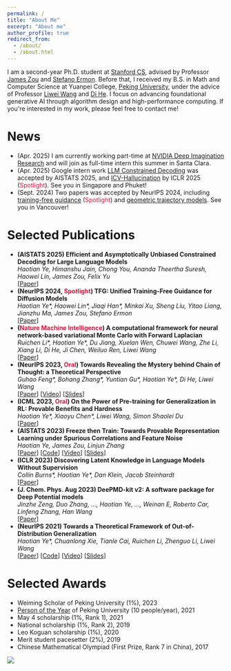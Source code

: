 ```yaml
---
permalink: /
title: "About Me"
excerpt: "About me"
author_profile: true
redirect_from: 
  - /about/
  - /about.html
---
```


I am a second-year Ph.D. student at [Stanford CS](https://www.cs.stanford.edu/), advised by Professor [James Zou](https://www.james-zou.com/) and [Stefano Ermon](https://cs.stanford.edu/~ermon/). Before that, I received my B.S. in Math and Computer Science at Yuanpei College, [Peking University](https://english.pku.edu.cn/), under the advice of Professor [Liwei Wang](http://www.liweiwang-pku.com/) and [Di He](https://dihe-pku.github.io/). 
I focus on advancing foundational generative AI through algorithm design and high-performance computing. If you're interested in my work, please feel free to contact me!

News
======
- (Apr. 2025) I am currently working part-time at [NVIDIA Deep Imagination Research](https://research.nvidia.com/labs/dir/) and will join as full-time intern this summer in Santa Clara.
- (Apr. 2025) Google intern work [LLM Constrained Decoding](https://arxiv.org/abs/2504.09135) was accepted by AISTATS 2025, and [ICV-Hallucination](https://arxiv.org/abs/2410.15778) by ICLR 2025 (<font color="#DC143C">Spotlight</font>). See you in Singapore and Phuket!
- (Sept. 2024) Two papers was accepted by NeurIPS 2024, including [training-free guidance](https://arxiv.org/abs/2409.15761) (<font color="#DC143C">Spotlight</font>) and [geometric trajectory models](https://arxiv.org/abs/2410.13027). See you in Vancouver!
<!-- - (May. 2024) Three papers got accepted by ICML 2024, inclduing [LLM selection](https://arxiv.org/abs/2402.02314), [in-context vectors](https://arxiv.org/abs/2311.06668), and [monitoring AI usage in peer reviews](https://arxiv.org/pdf/2403.07183). See you in Vienna! -->
<!-- - (Feb. 2024) Our [Forward Laplacian paper](https://www.nature.com/articles/s42256-024-00794-x) is accepted by Nature Machine Intelligence! We release [LapJAX](https://github.com/YWolfeee/lapjax), a JAX based package designed for accelerating general second order operators (e.g., Laplacian) computation. -->

Selected Publications
======
- **(AISTATS 2025) Efficient and Asymptotically Unbiased Constrained Decoding for Large Language Models**
  <br/>
  _Haotian Ye, Himanshu Jain, Chong You, Ananda Theertha Suresh, Haowei Lin, James Zou, Felix Yu_
  <br/>
  [[Paper](https://arxiv.org/abs/2504.09135)]
- **(NeurIPS 2024, <font color="#DC143C">Spotlight</font>) TFG: Unified Training-Free Guidance for Diffusion Models**
  <br/>
  _Haotian Ye\*, Haowei Lin\*, Jiaqi Han\*, Minkai Xu, Sheng Liu, Yitao Liang, Jianzhu Ma, James Zou, Stefano Ermon_
  <br/>
  [[Paper](https://arxiv.org/abs/2409.15761)]
- **(<font color="#DC143C">Nature Machine Intelligence</font>) A computational framework for neural network-based variational Monte Carlo with Forward Laplacian**
  <br/>
  _Ruichen Li\*, Haotian Ye\*, Du Jiang, Xuelan Wen, Chuwei Wang, Zhe Li, Xiang Li, Di He, Ji Chen, Weiluo Ren, Liwei Wang_
  <br/>
  [[Paper](https://www.nature.com/articles/s42256-024-00794-x)]
- **(NeurIPS 2023, <font color="#DC143C">Oral</font>) Towards Revealing the Mystery behind Chain of Thought: a Theoretical Perspective**
  <br/>
  _Guhao Feng\*, Bohang Zhang\*, Yuntian Gu\*, Haotian Ye\*, Di He, Liwei Wang_
  <br/>
  [[Paper](https://arxiv.org/abs/2305.15408)]
  [[Video](https://youtu.be/nOIRuVluCyE)]
  [[Slides](https://haotianye.com/files/NeurIPS23/Slides_NeurIPS23_CoT.pdf)]
- **(ICML 2023, <font color="#DC143C">Oral</font>) On the Power of Pre-training for Generalization in RL: Provable Benefits and Hardness**
  <br/>
  _Haotian Ye\*, Xiaoyu Chen\*, Liwei Wang, Simon Shaolei Du_
  <br/>
  [[Paper](https://arxiv.org/abs/2210.10464)]
- **(AISTATS 2023) Freeze then Train: Towards Provable Representation Learning under Spurious Correlations and Feature Noise**
  <br/>
  _Haotian Ye, James Zou, Linjun Zhang_
  <br/>
  [[Paper](https://arxiv.org/abs/2210.11075)]
  [[Code](https://github.com/YWolfeee/Freeze-Then-Train)]
  [[Video](https://www.youtube.com/watch?v=K9evpKADRpk)]
  [[Slides](https://haotianye.com/files/AISTATS23/slides_AISTATS23_FTT.pdf)]
- **(ICLR 2023) Discovering Latent Knowledge in Language Models Without Supervision**
  <br/>
  _Collin Burns\*, Haotian Ye\*, Dan Klein, Jacob Steinhardt_
  <br/>
  [[Paper](https://arxiv.org/abs/2212.03827)]
- **(J. Chem. Phys. Aug 2023) DeePMD-kit v2: A software package for Deep Potential models**
  <br/>
  _Jinzhe Zeng, Duo Zhang, ..., Haotian Ye, ..., Weinan E, Roberto Car, Linfeng Zhang, Han Wang_
  <br/>
  [[Paper](https://doi.org/10.1063/5.0155600)]
- **(NeurIPS 2021) Towards a Theoretical Framework of Out-of-Distribution Generalization**
  <br/>
  _Haotian Ye\*, Chuanlong Xie, Tianle Cai, Ruichen Li, Zhenguo Li, Liwei Wang_
  <br/>
  [[Paper](https://arxiv.org/abs/2106.04496)]
  [[Code](https://github.com/YWolfeee/DomainBed)]
  [[Video](https://slideslive.com/38967497/towards-a-theoretical-framework-of-outofdistribution-generalization?ref=recommended)]
  [[Slides](http://haotianye.com/files/NeurIPS21/slides_NeurIPS21_OOD.pdf)]


Selected Awards
======
- Weiming Scholar of Peking University (1%), 2023
- [Person of the Year](http://m.cyol.com/gb/articles/2021-12/28/content_XM2l5spYg.html) of Peking University (10 people/year), 2021
- May 4 scholarship (1%, Rank 1), 2021
- National scholarship (1%, Rank 2), 2019
- Leo Koguan scholarship (1%), 2020
- Merit student pacesetter (2%), 2019
- Chinese Mathematical Olympiad (First Prize, Rank 7 in China), 2017

<a href='https://clustrmaps.com/site/1bpcz'  title='Visit tracker'><img src='//clustrmaps.com/map_v2.png?cl=ffffff&w=600&t=tt&d=H_rmQ74PzdkUNlANtUmgRXjPSpOOYZFUaRnZHpKaXyE'/></a>
